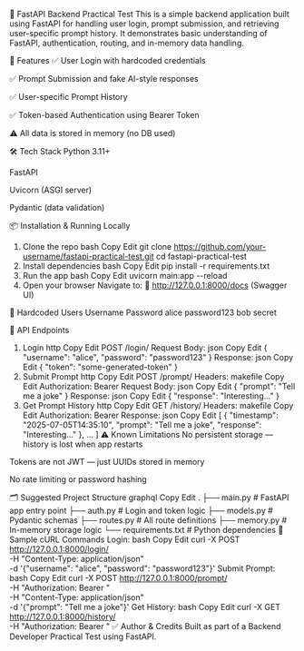 🧠 FastAPI Backend Practical Test
This is a simple backend application built using FastAPI for handling user login, prompt submission, and retrieving user-specific prompt history. It demonstrates basic understanding of FastAPI, authentication, routing, and in-memory data handling.

🚀 Features
✅ User Login with hardcoded credentials

✅ Prompt Submission and fake AI-style responses

✅ User-specific Prompt History

✅ Token-based Authentication using Bearer Token

⚠️ All data is stored in memory (no DB used)

🛠️ Tech Stack
Python 3.11+

FastAPI

Uvicorn (ASGI server)

Pydantic (data validation)

📦 Installation & Running Locally
1. Clone the repo
bash
Copy
Edit
git clone https://github.com/your-username/fastapi-practical-test.git
cd fastapi-practical-test
2. Install dependencies
bash
Copy
Edit
pip install -r requirements.txt
3. Run the app
bash
Copy
Edit
uvicorn main:app --reload
4. Open your browser
Navigate to:
📄 http://127.0.0.1:8000/docs (Swagger UI)

🔐 Hardcoded Users
Username	Password
alice	password123
bob	secret

📮 API Endpoints
1. Login
http
Copy
Edit
POST /login/
Request Body:
json
Copy
Edit
{
  "username": "alice",
  "password": "password123"
}
Response:
json
Copy
Edit
{
  "token": "some-generated-token"
}
2. Submit Prompt
http
Copy
Edit
POST /prompt/
Headers:
makefile
Copy
Edit
Authorization: Bearer <token>
Request Body:
json
Copy
Edit
{
  "prompt": "Tell me a joke"
}
Response:
json
Copy
Edit
{
  "response": "Interesting..."
}
3. Get Prompt History
http
Copy
Edit
GET /history/
Headers:
makefile
Copy
Edit
Authorization: Bearer <token>
Response:
json
Copy
Edit
[
  {
    "timestamp": "2025-07-05T14:35:10",
    "prompt": "Tell me a joke",
    "response": "Interesting..."
  },
  ...
]
⚠️ Known Limitations
No persistent storage — history is lost when app restarts

Tokens are not JWT — just UUIDs stored in memory

No rate limiting or password hashing

🗂️ Suggested Project Structure
graphql
Copy
Edit
.
├── main.py           # FastAPI app entry point
├── auth.py           # Login and token logic
├── models.py         # Pydantic schemas
├── routes.py         # All route definitions
├── memory.py         # In-memory storage logic
└── requirements.txt  # Python dependencies
🧪 Sample cURL Commands
Login:
bash
Copy
Edit
curl -X POST http://127.0.0.1:8000/login/ \
  -H "Content-Type: application/json" \
  -d '{"username": "alice", "password": "password123"}'
Submit Prompt:
bash
Copy
Edit
curl -X POST http://127.0.0.1:8000/prompt/ \
  -H "Authorization: Bearer <token>" \
  -H "Content-Type: application/json" \
  -d '{"prompt": "Tell me a joke"}'
Get History:
bash
Copy
Edit
curl -X GET http://127.0.0.1:8000/history/ \
  -H "Authorization: Bearer <token>"
✅ Author & Credits
Built as part of a Backend Developer Practical Test using FastAPI.
